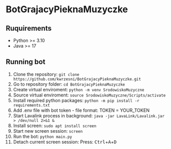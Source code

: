 # BotGrajacyPieknaMuzyczke

## Ruquirements
- Python >= 3.10
- Java >= 17

## Running bot
1. Clone the repository: ```git clone https://github.com/kwrzesni/BotGrajacyPieknaMuzyczke.git```
2. Go to repository folder: ```cd BotGrajacyPieknaMuzyczke```
3. Create virtual enviroment: ```python -m venv SrodowiskoMuzyczne```
4. Source virtual enviroment: ```source SrodowiskoMuzyczne/Scripts/activate```
5. Install required python packages: ```python -m pip install -r requirements.txt```
6. Add .env file with bot token - file format: TOKEN = YOUR_TOKEN
7. Start Lavalink process in background: ```java -jar LavaLink/Lavalink.jar > /dev/null 2>&1 &```
8. Install screen: ```sudo apt install screen```
9. Start new screen session: ```screen```
10. Run the bot: ```python main.py```
11. Detach current screen session: Press: <kbd>Ctrl</kbd>+<kbd>A</kbd>+<kbd>D</kbd>
